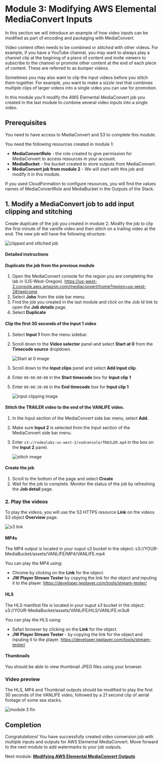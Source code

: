 # Module 3: Modifying AWS Elemental MediaConvert Inputs

In this section we will introduce an example of how video inputs can be modified as part of encoding and packaging with MediaConvert.

Video content often needs to be combined or _stitched_ with other videos.  For example, if you have a YouTube channel, you may want to always play a channel clip at the begining of a piece of content and invite viewers to subscribe to the channel or promote other content at the end of each piece of content.  These are referred to as _bumper_ videos.

Sometimes you may also want to clip the input videos before you stitch them together.  For example, you want to make a _sizzle reel_ that combines multiple clips of larger videos into a single video you can use for promotion.

In this module you'll modify the AWS Elemental MediaConvert job you created in the last module to combine several video inputs into a single video.  

## Prerequisites

You need to have access to MediaConvert and S3 to complete this module. 

You need the following resources created in module 1:
* **MediaConvertRole** - the role created to give permission for MediaConvert to access resources in your account.
* **MediaBucket** - the bucket created to store outputs from MediaConvert.
* **MediaConvert job from module 2** - We will start with this job and modify it in this module.

If you used CloudFormation to configure resources, you will find the values names of MediaConvertRole and MediaBucket in the Outputs of the Stack.

## 1. Modify a MediaConvert job to add input clipping and stitching

Create duplicate of the job you created in module 2.  Modify the job to clip the first minute of the vanlife video and then stitch on a trailing video at the end.  The new job will have the following structure:

![clipped and stitched job](../images/mediaconvert-job-clip-stitch.png)

#### Detailed instructions 

#### Duplicate the job from the previous module

1. Open the MediaConvert console for the region you are completing the lab in (US-West-Oregon). https://us-west-2.console.aws.amazon.com/mediaconvert/home?region=us-west-2#/welcome
1. Select **Jobs** from the side bar menu. 
1. Find the job  you created in the last module and click on the Job Id link to open the **Job details** page.
1. Select **Duplicate**

#### Clip the first 30 seconds of the Input 1 video

1. Select **Input 1** from the menu sidebar.
1. Scroll down to the **Video selector** panel and select **Start at 0** from the **Timecode source** dropdown.

    ![Start at 0 image](../images/mediaconvert-start-0.png)
1. Scroll down to the **Input clips** panel and select **Add input clip**.
1. Enter `00:00:00:00` in the **Start timecode** box for **Input clip 1**
1. Enter `00:00:30:00` in the **End timecode** box for **Input clip 1**

    ![input clipping image](../images/mediaconvert-clip.png)

#### Stitch the TRAILER video to the end of the VANLIFE video.

1. In the Input section of the MediaConvert side bar menu, select **Add**.
1. Make sure **Input 2** is selected from the Input section of the MediaConvert side bar menu.
1. Enter `s3://rodeolabz-us-west-2/vodconsole/TRAILER.mp4` in the box on the **Input 2** panel.

    ![stitch image](../images/mediaconvert-stitch.png)

#### Create the job

1. Scroll to the bottom of the page and select **Create**
1. Wait for the job to complete.  Monitor the status of the job by refreshing the **Job detail** page.  

### 2. Play the videos


To play the videos, you will use the S3 HTTPS resource **Link** on the videos S3 object **Overview** page.

![s3 link](../images/module-2-s3-link.png)


#### MP4s

The MP4 output is located in your ouput s3 bucket in the object: s3://YOUR-MediaBucket/assets/VANLIFE/MP4/VANLIFE.mp4

You can play the MP4 using:
* Chrome by clicking on the **Link** for the object.
* **JW Player Stream Tester** by copying the link for the object and inputing it to the player. https://developer.jwplayer.com/tools/stream-tester/ 

#### HLS

The HLS manifest file is located in your ouput s3 bucket in the object: s3://YOUR-MediaBucket/assets/VANLIFE/HLS/VANLIFE.m3u8

You can play the HLS using:
* Safari browser by clicking on the **Link** for the object.
* **JW Player Stream Tester** - by copying the link for the object and inputing it to the player.  https://developer.jwplayer.com/tools/stream-tester/ 

#### Thumbnails

You should be able to view thumbnail JPEG files using your browser.

### Video preview

The HLS, MP4 and Thumbnail outputs should be modified to play the first 30 seconds of the VANLIFE video, followed by a 21 second clip of aerial footage of some sea stacks.

![module 3 fin](../images/module-3-job-fin-Q.png)

## Completion

Congratulations!  You have successfully created video conversion job with multiple inputs and outputs for AWS Elemental MediaConvert. Move forward to the next module to add watermarks to your job outputs.

Next module: [**Modifying AWS Elemental MediaConvert Outputs**](../4-Outputs/README.md) 






